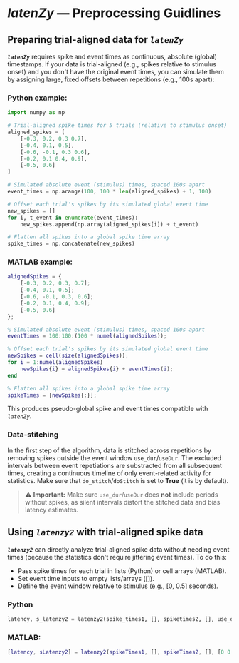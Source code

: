 # *latenZy* — Preprocessing Guidlines 

## Preparing trial-aligned data for ***`latenZy`***
***`latenZy`*** requires spike and event times as continuous, absolute (global) timestamps. If your data is trial-aligned (e.g., spikes relative to stimulus onset) and you don't have the original event times, you can simulate them by assigning large, fixed offsets between repetitions (e.g., 100s apart):

### Python example:
```python
import numpy as np

# Trial-aligned spike times for 5 trials (relative to stimulus onset)
aligned_spikes = [
    [-0.3, 0.2, 0.3 0.7],
    [-0.4, 0.1, 0.5],
    [-0.6, -0.1, 0.3 0.6],
    [-0.2, 0.1 0.4, 0.9],
    [-0.5, 0.6]
]

# Simulated absolute event (stimulus) times, spaced 100s apart
event_times = np.arange(100, 100 * len(aligned_spikes) + 1, 100)

# Offset each trial's spikes by its simulated global event time
new_spikes = []
for i, t_event in enumerate(event_times):
    new_spikes.append(np.array(aligned_spikes[i]) + t_event)

# Flatten all spikes into a global spike time array
spike_times = np.concatenate(new_spikes)
```

### MATLAB example:
```matlab
alignedSpikes = {
    [-0.3, 0.2, 0.3, 0.7];
    [-0.4, 0.1, 0.5];
    [-0.6, -0.1, 0.3, 0.6];
    [-0.2, 0.1, 0.4, 0.9];
    [-0.5, 0.6]
};

% Simulated absolute event (stimulus) times, spaced 100s apart
eventTimes = 100:100:(100 * numel(alignedSpikes));

% Offset each trial's spikes by its simulated global event time
newSpikes = cell(size(alignedSpikes));
for i = 1:numel(alignedSpikes)
    newSpikes{i} = alignedSpikes{i} + eventTimes(i);
end

% Flatten all spikes into a global spike time array
spikeTimes = [newSpikes{:}];
```

This produces pseudo-global spike and event times compatible with *`latenZy`*. 

### Data-stitching ###
In the first step of the algorithm, data is stitched across repetitions by removing spikes outside the event window `use_dur`/`useDur`. The excluded intervals between event repetiations are substracted from all subsequent times, creating a continuous timeline of only event-related activity for statistics. Make sure that `do_stitch`/`doStitch` is set to **True** (it is by default).
> ⚠️ **Important:** Make sure `use_dur`/`useDur` does **not** include periods without spikes, as silent intervals distort the stitched data and bias latency estimates.

## Using ***`latenzy2`*** with trial-aligned spike data
***`latenzy2`*** can directly analyze trial-aligned spike data without needing event times (because the statistics don't require jittering event times).
To do this:
- Pass spike times for each trial in lists (Python) or cell arrays (MATLAB).
- Set event time inputs to empty lists/arrays ([]).
- Define the event window relative to stimulus (e.g., [0, 0.5] seconds).

### Python
```python
latency, s_latenzy2 = latenzy2(spike_times1, [], spiketimes2, [], use_dur=[0, 0.5])
```

### MATLAB:
```matlab
[latency, sLatenzy2] = latenzy2(spikeTimes1, [], spikeTimes2, [], [0 0.5]);
```

